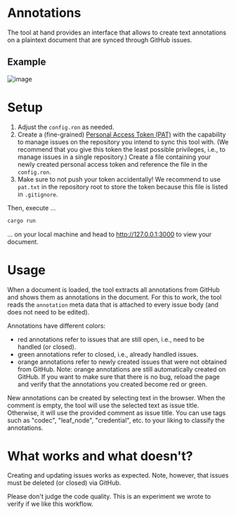 # Annotations

The tool at hand provides an interface that allows to create text annotations on a plaintext document that are synced through GitHub issues.

## Example

![image](https://user-images.githubusercontent.com/8997731/211362554-41bcd634-cf07-4163-bd6e-d6e34b08deac.png)

# Setup

1) Adjust the `config.ron` as needed.
2) Create a (fine-grained) [Personal Access Token (PAT)] with the capability to manage issues on the repository you intend to sync this tool with.
(We recommend that you give this token the least possible privileges, i.e., to manage issues in a single repository.)
Create a file containing your newly created personal access token and reference the file in the `config.ron`.
3) Make sure to not push your token accidentally! We recommend to use `pat.txt` in the repository root to store the token because this file is listed in `.gitignore`.

Then, execute ...

```sh
cargo run
```

... on your local machine and head to http://127.0.0.1:3000 to view your document.

# Usage

When a document is loaded, the tool extracts all annotations from GitHub and shows them as annotations in the document.
For this to work, the tool reads the `annotation` meta data that is attached to every issue body (and does not need to be edited).

Annotations have different colors:

* red annotations refer to issues that are still open, i.e., need to be handled (or closed).
* green annotations refer to closed, i.e., already handled issues.
* orange annotations refer to newly created issues that were not obtained from GitHub.
  Note: orange annotations are still automatically created on GitHub.
  If you want to make sure that there is no bug, reload the page and verify that the annotations you created become red or green.

New annotations can be created by selecting text in the browser.
When the comment is empty, the tool will use the selected text as issue title.
Otherwise, it will use the provided comment as issue title.
You can use tags such as "codec", "leaf_node", "credential", etc. to your liking to classify the annotations.

# What works and what doesn't?

Creating and updating issues works as expected. Note, however, that issues must be deleted (or closed) via GitHub.

Please don't judge the code quality. This is an experiment we wrote to verify if we like this workflow.

[personal access token (pat)]: https://docs.github.com/en/authentication/keeping-your-account-and-data-secure/creating-a-personal-access-token
